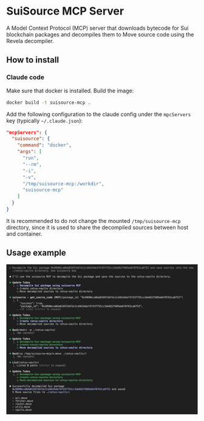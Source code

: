 # SuiSource MCP Server

A Model Context Protocol (MCP) server that downloads bytecode for Sui blockchain packages and decompiles them to Move source code using the Revela decompiler.

## How to install

### Claude code

Make sure that docker is installed. Build the image:

```bash
docker build -t suisource-mcp .
```

Add the following configuration to the claude config under the `mpcServers` key (typically `~/.claude.json`):

```json
"mcpServers": {
  "suisource": {
    "command": "docker",
    "args": [
      "run",
      "--rm",
      "-i",
      "-v",
      "/tmp/suisource-mcp:/workdir",
      "suisource-mcp"
    ]
  }
}
```

It is recommended to do not change the mounted `/tmp/suisource-mcp` directory, since it is used to share the decompiled sources between host and container.

## Usage example

![](./img/1.jpg)